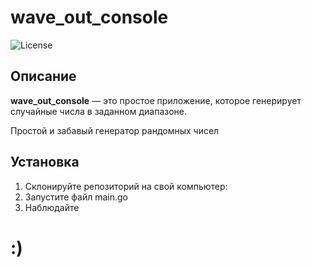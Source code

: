 # wave_out_console

![License](https://img.shields.io/badge/license-MIT-green.svg)

## Описание

**wave_out_console** — это простое приложение, которое генерирует случайные числа в заданном диапазоне.

Простой и забавый генератор рандомных чисел

## Установка

1. Склонируйте репозиторий на свой компьютер:
2. Запустите файл main.go
3. Наблюдайте

# :)

